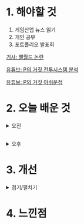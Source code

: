 
# 1. 해야할 것

1. 게임산업 뉴스 읽기 
2. 개인 공부  
3. 포트폴리오 발표회

[기사: 팰월드 논란](https://www.gamemeca.com/view.php?gid=1745258)

[유튜브: P의 거짓 전투시스템 분석](https://www.youtube.com/watch?v=nvqBhKwvJ6s)

[유튜브: P의 거짓 아쉬운점](https://www.youtube.com/watch?v=HeIA4pciSbk)

# 2. 오늘 배운 것

<details>
<summary>오전</summary>


</details>

##

<details>
<summary>오후</summary>


</details>




# 3. 개선


<details>
<summary>접기/펼치기</summary>


</details>



# 4. 느낀점



